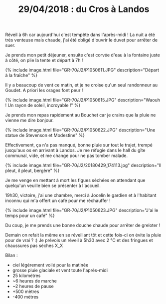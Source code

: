 ﻿---
title: "29/04/2018 : du Cros à Landos"
permalink: /GR-70/J2/
sidebar:
  nav: "gr_70"
---

Réveil à 6h car aujourd'hui c'est tempête dans l'après-midi !
La nuit a été très venteuse mais chaude, j'ai été obligé d'ouvrir le duvet pour arrêter de suer.

Je prends mon petit déjeuner, ensuite c'est corvée d'eau à la fontaine juste à côté, on plie la tente et départ à 7h !

{% include image.html file="GR-70/J2/P1050611.JPG" description="Départ à la fraîche" %}

Il y a beaucoup de vent ce matin, et je ne croise qu'un seul randonneur au Goudet. A priori les orages font peur !

{% include image.html file="GR-70/J2/P1050615.JPG" description="Waouh ! Un rayon de soleil, incroyable !" %}

Je prends mon repas rapidement au Bouchet car je crains que la pluie ne vienne me dire bonjour.

{% include image.html file="GR-70/J2/P1050622.JPG" description="Une statue de Stevenson et Modestine" %}

Effectivement, ça n'a pas manqué, bonne pluie sur tout le trajet, trempé jusqu'aux os en arrivant à Landos. Je me réfugie dans le hall du gîte communal, vide, et me change pour ne pas tomber malade.

{% include image.html file="GR-70/J2/20180429_174113.jpg" description="Il pleut, il pleut, bergère" %}

Je me venge en mettant à mort les figues séchées en attendant que quelqu'un veuille bien se présenter à l'accueil.

19h30, victoire, j'ai une chambre, merci à Jocelin le gardien et à l'habitant inconnu qui m'a offert un café pour me réchauffer !

{% include image.html file="GR-70/J2/P1050623.JPG" description="J'ai le temps pour un café" %}

Du coup, je me prends une bonne douche chaude pour arrêter de greloter !

Demain on refait la même en se réveillant tôt et cette fois-ci on évite la pluie pour de vrai ? :)
Je prévois un réveil à 5h30 avec 2 °C et des fringues et chaussures pas sèches X_X

Bilan :
* ciel légèrement voilé pour la matinée
* grosse pluie glaciale et vent toute l'après-midi
* 25 kilomètres
* ~6 heures de marche
* ~2 heures de pause
* +500 mètres
* -400 mètres
